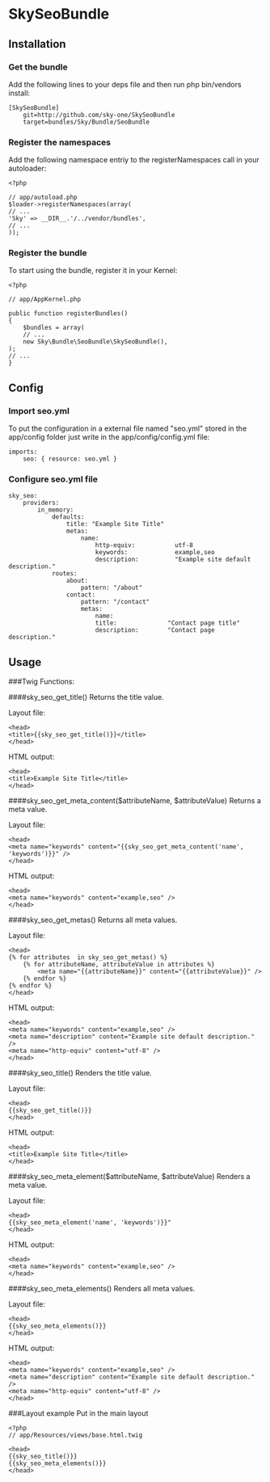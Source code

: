 # SkySeoBundle

## Installation

### Get the bundle
Add the following lines to your deps file and then run php bin/vendors install:

    [SkySeoBundle]
        git=http://github.com/sky-one/SkySeoBundle
        target=bundles/Sky/Bundle/SeoBundle

### Register the namespaces
Add the following namespace entriy to the registerNamespaces call in your autoloader:

    <?php
    
    // app/autoload.php
    $loader->registerNamespaces(array(
    // ...
    'Sky' => __DIR__.'/../vendor/bundles',
    // ...
    ));

### Register the bundle
To start using the bundle, register it in your Kernel:

    <?php
    
    // app/AppKernel.php
    
    public function registerBundles()
    {
        $bundles = array(
        // ...
        new Sky\Bundle\SeoBundle\SkySeoBundle(),
    );
    // ...
    }


## Config

### Import seo.yml
To put the configuration in a external file named "seo.yml" stored in the app/config folder just write in the app/config/config.yml file:

    imports:
        seo: { resource: seo.yml }


### Configure seo.yml file
    sky_seo:
        providers:
            in_memory:
                defaults:
                    title: "Example Site Title"
                    metas:
                        name:
                            http-equiv:           utf-8
                            keywords:             example,seo
                            description:          "Example site default description."
                routes:
                    about:
                        pattern: "/about"
                    contact:
                        pattern: "/contact"
                        metas:
                            name:
                            title:              "Contact page title"
                            description:        "Contact page description."


## Usage 

###Twig Functions:

####sky_seo_get_title()
Returns the title value.

Layout file:

    <head>
    <title>{{sky_seo_get_title()}}</title>
    </head>

HTML output:

    <head>
    <title>Example Site Title</title>
    </head>

####sky_seo_get_meta_content($attributeName, $attributeValue)
Returns a meta value.

Layout file:

    <head>
    <meta name="keywords" content="{{sky_seo_get_meta_content('name', 'keywords')}}" />
    </head>

HTML output:

    <head>
    <meta name="keywords" content="example,seo" />
    </head>

####sky_seo_get_metas()
Returns all meta values.

Layout file:

    <head>
    {% for attributes  in sky_seo_get_metas() %}
        {% for attributeName, attributeValue in attributes %}
            <meta name="{{attributeName}}" content="{{attributeValue}}" />
        {% endfor %}                
    {% endfor %}
    </head>

HTML output:

    <head>
    <meta name="keywords" content="example,seo" />
    <meta name="description" content="Example site default description." />
    <meta name="http-equiv" content="utf-8" />
    </head>

####sky_seo_title()
Renders the title value.

Layout file:

    <head>
    {{sky_seo_get_title()}}
    </head>

HTML output:

    <head>
    <title>Example Site Title</title>
    </head>

####sky_seo_meta_element($attributeName, $attributeValue)
Renders a meta value.

Layout file:

    <head>
    {{sky_seo_meta_element('name', 'keywords')}}"
    </head>

HTML output:

    <head>
    <meta name="keywords" content="example,seo" />
    </head>

####sky_seo_meta_elements()
Renders all meta values.

Layout file:

    <head>
    {{sky_seo_meta_elements()}}
    </head>

HTML output:

    <head>
    <meta name="keywords" content="example,seo" />
    <meta name="description" content="Example site default description." />
    <meta name="http-equiv" content="utf-8" />
    </head>


###Layout example
Put in the main layout

    <?php
    // app/Resources/views/base.html.twig

    <head>
    {{sky_seo_title()}}
    {{sky_seo_meta_elements()}}
    </head>
